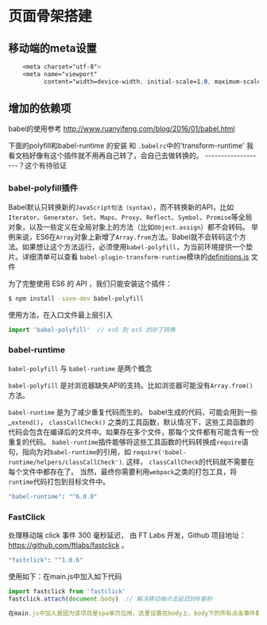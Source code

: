 # 页面骨架搭建
## 移动端的meta设置
```css
    <meta charset="utf-8">
    <meta name="viewport"
          content="width=device-width, initial-scale=1.0, maximum-scale=1.0, minimum-scale=1.0, user-scalable=no">
```

## 增加的依赖项
babel的使用参考 http://www.ruanyifeng.com/blog/2016/01/babel.html

下面的polyfill和babel-runtime 的安装 和 `.babelrc`中的'transform-runtime' 我看文档好像有这个插件就不用再自己转了，会自己去做转换的。 -------------------？这个有待验证

### babel-polyfill插件
Babel默认只转换新的`JavaScript句法（syntax）`，而不转换新的API，比如`Iterator`、`Generator`、`Set`、`Maps`、`Proxy`、`Reflect`、`Symbol`、`Promise`等全局对象，以及一些定义在全局对象上的方法（比如`Object.assign`）都不会转码。
举例来说，ES6在`Array`对象上新增了`Array.from`方法。Babel就不会转码这个方法。如果想让这个方法运行，必须使用`babel-polyfill`，为当前环境提供一个垫片。详细清单可以查看 `babel-plugin-transform-runtime`模块的[definitions.js](https://github.com/babel/babel/blob/master/packages/babel-plugin-transform-runtime/src/definitions.js) 文件

为了完整使用 ES6 的 API ，我们只能安装这个插件：

```bash
$ npm install -save-dev babel-polyfill
```

使用方法，在入口文件最上层引入
```javascript
import 'babel-polyfill'  // es6 到 es5 的补丁转换
```

### babel-runtime
`babel-polyfill` 与 `babel-runtime` 是两个概念

`babel-polyfill` 是对浏览器缺失API的支持。比如浏览器可能没有`Array.from()` 方法。

`babel-runtime` 是为了减少重复代码而生的。 babel生成的代码，可能会用到一些_`extend()`， `classCallCheck()` 之类的工具函数，默认情况下，这些工具函数的代码会包含在编译后的文件中。如果存在多个文件，那每个文件都有可能含有一份重复的代码。
`babel-runtime`插件能够将这些工具函数的代码转换成`require`语句，指向为对`babel-runtime`的引用，如 `require('babel-runtime/helpers/classCallCheck')`. 这样， `classCallCheck`的代码就不需要在每个文件中都存在了。
当然，最终你需要利用`webpack`之类的打包工具，将`runtime`代码打包到目标文件中。
```bash
"babel-runtime": "^6.0.0"
```

### FastClick
处理移动端 click 事件 300 毫秒延迟， 由 FT Labs 开发，Github 项目地址：https://github.com/ftlabs/fastclick 。
```bash
"fastclick": "^1.0.6"
```
使用如下：在main.js中加入如下代码
```javascript
import fastclick from 'fastclick'
fastclick.attach(document.body)  // 解决移动端点击延迟300毫秒

在main.js中加入是因为该项目是spa单页应用，这里设置在body上，body下的所有点击事件都被处理了。
```

